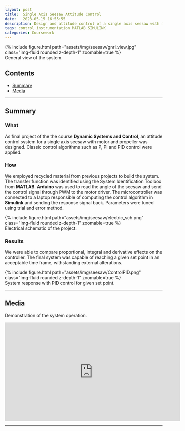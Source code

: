 ```yaml
---
layout: post
title:  Single Axis Seesaw Attitude Control
date:   2023-05-15 16:55:55
description: Design and attitude control of a single axis seesaw with motor and propeller.
tags: control instrumentation MATLAB SIMULINK
categories: Coursework
---
```


<div class="row mt-3">
    <div class="col-sm mt-3 mt-md-0">
        {% include figure.html path="assets/img/seesaw/gnrl_view.jpg" class="img-fluid rounded z-depth-1" zoomable=true %}
    </div>
</div>
<div class="caption">
    General view of the system.
</div>


## Contents
- [Summary](#summary)
- [Media](#media)


<hr>

<a id="summary"></a>

## Summary

### What

As final project of the the course **Dynamic Systems and Control**, an attitude control system for a single axis seesaw with motor and propeller was designed. Classic control algorithms such as P, PI and PID control were applied. 

### How

We employed recycled material from previous projects to build the system. The transfer function was identified using the System Identification Toolbox from **MATLAB**. **Arduino** was used to read the angle of the seesaw and send the control signal through PWM to the motor driver. The microcontroller was connected to a laptop responsible of computing the control algorithm in **Simulink** and sending the response signal back.  Parameters were tuned using trial and error method.

<div class="row mt-3">
    <div class="col-sm mt-3 mt-md-0">
        {% include figure.html path="assets/img/seesaw/electric_sch.png" class="img-fluid rounded z-depth-1" zoomable=true %}
    </div>
</div>
<div class="caption">
    Electrical schematic of the project.
</div>


### Results

We were able to compare proportional, integral and derivative effects on the controller. The final system was capable of reaching a given set point in an acceptable time frame, withstanding external alterations.

<div class="row mt-3">
    <div class="col-sm mt-3 mt-md-0">
        {% include figure.html path="assets/img/seesaw/ControlPID.png" class="img-fluid rounded z-depth-1" zoomable=true %}
    </div>
</div>
<div class="caption">
    System response with PID control for given set point.
</div>

<hr>

<a id="media"></a>

## Media

Demonstration of the system operation.

<iframe width="560" height="315" src="https://www.youtube.com/embed/X2DOOrEaPZk?si=DkvwiUdC-tEzrhZ_" title="YouTube video player" frameborder="0" allow="accelerometer; autoplay; clipboard-write; encrypted-media; gyroscope; picture-in-picture; web-share" allowfullscreen></iframe>

<hr>